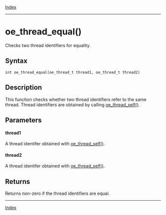 [Index](index.md)

---
# oe_thread_equal()

Checks two thread identifiers for equality.

## Syntax

    int oe_thread_equal(oe_thread_t thread1, oe_thread_t thread2)
## Description 

This function checks whether two thread identifiers refer to the same thread. Thread identifiers are obtained by calling [oe_thread_self()](thread_8h_a6bff3d1b325e3770da54e4ec6444ea71_1a6bff3d1b325e3770da54e4ec6444ea71.md).



## Parameters

#### thread1

A thread identifer obtained with [oe_thread_self()](thread_8h_a6bff3d1b325e3770da54e4ec6444ea71_1a6bff3d1b325e3770da54e4ec6444ea71.md).

#### thread2

A thread identifer obtained with [oe_thread_self()](thread_8h_a6bff3d1b325e3770da54e4ec6444ea71_1a6bff3d1b325e3770da54e4ec6444ea71.md).

## Returns

Returns non-zero if the thread identifiers are equal.

---
[Index](index.md)

